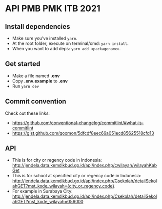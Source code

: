 # API PMB PMK ITB 2021

## Install dependencies

- Make sure you've installed `yarn`.
- At the root folder, execute on terminal/cmd: `yarn install`.
- When you want to add deps: `yarn add <packagename>`.

## Get started

- Make a file named **.env**
- Copy **.env.example** to **.env**
- Run `yarn dev`

## Commit convention

Check out these links:

- https://github.com/conventional-changelog/commitlint/#what-is-commitlint
- https://gist.github.com/qoomon/5dfcdf8eec66a051ecd85625518cfd13

## API

- This is for city or regency code in Indonesia: http://jendela.data.kemdikbud.go.id/api/index.php/cwilayah/wilayahKabGet
- This is for school at specified city or regency code in Indonesia: http://jendela.data.kemdikbud.go.id/api/index.php/Csekolah/detailSekolahGET?mst_kode_wilayah={city_or_regency_code}.
- For example in Surabaya City: http://jendela.data.kemdikbud.go.id/api/index.php/Csekolah/detailSekolahGET?mst_kode_wilayah=056000
